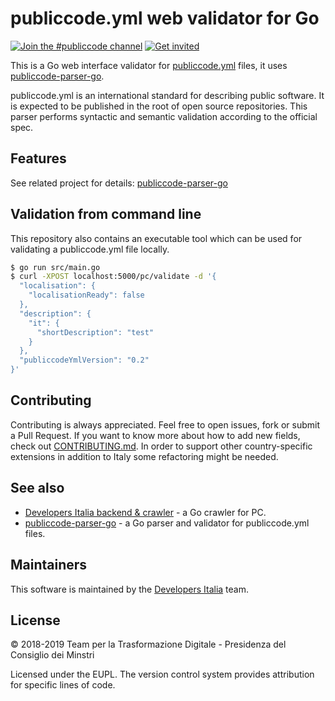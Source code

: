 # publiccode.yml web validator for Go

[![Join the #publiccode channel](https://img.shields.io/badge/Slack%20channel-%23publiccode-blue.svg?logo=slack)](https://developersitalia.slack.com/messages/CAM3F785T)
[![Get invited](https://slack.developers.italia.it/badge.svg)](https://slack.developers.italia.it/)

This is a Go web interface validator for [publiccode.yml](https://github.com/italia/publiccode.yml) files, it uses [publiccode-parser-go](https://github.com/italia/publiccode-parser-go).

publiccode.yml is an international standard for describing public software. It is expected to be published in the root of open source repositories. This parser performs syntactic and semantic validation according to the official spec.

## Features
See related project for details: [publiccode-parser-go](https://github.com/italia/publiccode-parser-go)


## Validation from command line

This repository also contains an executable tool which can be used for validating a publiccode.yml file locally.

```sh
$ go run src/main.go
$ curl -XPOST localhost:5000/pc/validate -d '{
  "localisation": {
    "localisationReady": false
  },
  "description": {
    "it": {
      "shortDescription": "test"
    }
  },
  "publiccodeYmlVersion": "0.2"
}'
```


## Contributing

Contributing is always appreciated.
Feel free to open issues, fork or submit a Pull Request.
If you want to know more about how to add new fields, check out [CONTRIBUTING.md](CONTRIBUTING.md). In order to support other country-specific extensions in addition to Italy some refactoring might be needed.

## See also

* [Developers Italia backend & crawler](https://github.com/italia/developers-italia-backend) - a Go crawler for PC.
* [publiccode-parser-go](https://github.com/italia/publiccode-parser-go) - a Go parser and validator for publiccode.yml files.

## Maintainers

This software is maintained by the [Developers Italia](https://developers.italia.it/) team.

## License

© 2018-2019 Team per la Trasformazione Digitale - Presidenza del Consiglio dei Minstri

Licensed under the EUPL.
The version control system provides attribution for specific lines of code.
